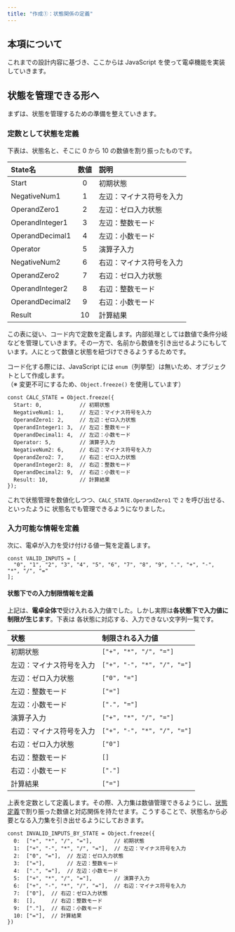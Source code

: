 ```yaml
---
title: "作成①：状態関係の定義"
---
```


## 本項について

これまでの設計内容に基づき、ここからは JavaScript を使って電卓機能を実装していきます。

## 状態を管理できる形へ

まずは、状態を管理するための準備を整えていきます。

### 定数として状態を定義

下表は、状態名と、そこに 0 から 10 の数値を割り振ったものです。

|State名|数値|説明|
|:---|:---:|:---|
|Start|0|初期状態|
|NegativeNum1|1|左辺：マイナス符号を入力|
|OperandZero1|2|左辺：ゼロ入力状態|
|OperandInteger1|3|左辺：整数モード|
|OperandDecimal1|4|左辺：小数モード|
|Operator|5|演算子入力|
|NegativeNum2|6|右辺：マイナス符号を入力|
|OperandZero2|7|右辺：ゼロ入力状態|
|OperandInteger2|8|右辺：整数モード|
|OperandDecimal2|9|右辺：小数モード|
|Result|10|計算結果|

この表に従い、コード内で定数を定義します。内部処理としては数値で条件分岐などを管理していきます。その一方で、名前から数値を引き出せるようにもしています。人にとって数値と状態を紐づけできるようするためです。

コード化する際には、JavaScript には `enum`（列挙型）は無いため、オブジェクトとして作成します。  
（※ 変更不可にするため、`Object.freeze()` を使用しています）

```javascript:数値管理された状態をenum風に管理
const CALC_STATE = Object.freeze({
  Start: 0,            // 初期状態
  NegativeNum1: 1,     // 左辺：マイナス符号を入力
  OperandZero1: 2,     // 左辺：ゼロ入力状態
  OperandInteger1: 3,  // 左辺：整数モード
  OperandDecimal1: 4,  // 左辺：小数モード
  Operator: 5,         // 演算子入力
  NegativeNum2: 6,     // 右辺：マイナス符号を入力
  OperandZero2: 7,     // 右辺：ゼロ入力状態
  OperandInteger2: 8,  // 右辺：整数モード
  OperandDecimal2: 9,  // 右辺：小数モード
  Result: 10,          // 計算結果
});
```

これで状態管理を数値化しつつ、`CALC_STATE.OperandZero1` で `2` を呼び出せる、といったように 状態名でも管理できるようになりました。

### 入力可能な情報を定義

次に、電卓が入力を受け付ける値一覧を定義します。

```javascript:Calculatorが受け取れる文字列一覧
const VALID_INPUTS = [
  "0", "1", "2", "3", "4", "5", "6", "7", "8", "9", ".", "+", "-", "*", "/", "="
];
```

#### 状態下での入力制限情報を定義

上記は、**電卓全体で**受け入れる入力値でした。しかし実際は**各状態下で入力値に制限が生じます**。下表は 各状態に対応する、入力できない文字列一覧です。

|状態|制限される入力値|
|:---|:---|
|初期状態|`["+", "*", "/", "="]`|
|左辺：マイナス符号を入力|`["+", "-", "*", "/", "="]`|
|左辺：ゼロ入力状態|`["0", "="]`|
|左辺：整数モード|`["="]`|
|左辺：小数モード|`[".", "="]`|
|演算子入力|`["+", "*", "/", "="]`|
|右辺：マイナス符号を入力|`["+", "-", "*", "/", "="]`|
|右辺：ゼロ入力状態|`["0"]`|
|右辺：整数モード|`[]`|
|右辺：小数モード|`["."]`|
|計算結果|`["="]`|

上表を定数として定義します。その際、入力集は数値管理できるようにし、[状態定義](#定数として状態を定義)で割り振った数値と対応関係を持たせます。こうすることで、状態名から必要となる入力集を引き出せるようにしておきます。

```javascript:各状態に対応する、無効とされる入力集
const INVALID_INPUTS_BY_STATE = Object.freeze({
  0:  ["+", "*", "/", "="],       // 初期状態
  1:  ["+", "-", "*", "/", "="],  // 左辺：マイナス符号を入力
  2:  ["0", "="],  // 左辺：ゼロ入力状態
  3:  ["="],       // 左辺：整数モード
  4:  [".", "="],  // 左辺：小数モード
  5:  ["+", "*", "/", "="],       // 演算子入力
  6:  ["+", "-", "*", "/", "="],  // 右辺：マイナス符号を入力
  7:  ["0"],  // 右辺：ゼロ入力状態
  8:  [],     // 右辺：整数モード
  9:  ["."],  // 右辺：小数モード
  10: ["="],  // 計算結果
})
```
